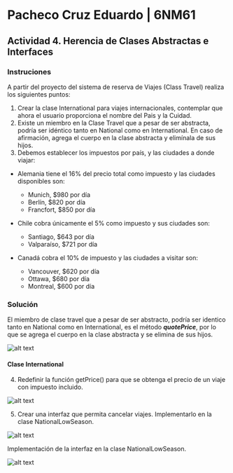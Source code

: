 # Pacheco Cruz Eduardo | 6NM61

## Actividad 4. Herencia de Clases Abstractas e Interfaces

### Instruciones

A partir del proyecto del sistema de reserva de Viajes (Class Travel) realiza los siguientes puntos:

1. Crear la clase International para viajes internacionales, contemplar que ahora el usuario proporciona el nombre del Pais y la Cuidad.
1. Existe un miembro en la Clase Travel que a pesar de ser abstracta, podría ser idéntico tanto en National como en International. En caso de afirmación, agrega el cuerpo en la clase abstracta y elimínala de sus hijos.
1. Debemos establecer los impuestos por país, y las ciudades a donde viajar:

- Alemania tiene el 16% del precio total como impuesto y las ciudades disponibles son:
  - Munich, $980 por día
  - Berlín, $820 por día
  - Francfort, $850 por día
- Chile cobra únicamente el 5% como impuesto y sus ciudades son:

  - Santiago, $643 por día
  - Valparaíso, $721 por día

- Canadá cobra el 10% de impuesto y las ciudades a visitar son:
  - Vancouver, $620 por día
  - Ottawa, $680 por día
  - Montreal, $600 por día

### Solución

El miembro de clase travel que a pesar de ser abstracto, podría ser identico tanto en National como en International, es el método **_quotePrice_**, por lo que se agrega el cuerpo en la clase abstracta y se elimina de sus hijos.

![alt text](image.png)

#### Clase International

4.  Redefinir la función getPrice() para que se obtenga el precio de un viaje con impuesto incluido.

![alt text](image-1.png)

5. Crear una interfaz que permita cancelar viajes. Implementarlo en la clase NationalLowSeason.

![alt text](image-2.png)

Implementación de la interfaz en la clase NationalLowSeason.

![alt text](image-3.png)
